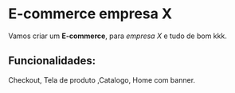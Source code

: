 # E-commerce empresa X


Vamos criar um **E-commerce**, para *empresa X* e tudo de bom kkk.

## Funcionalidades:
Checkout, Tela de produto ,Catalogo, Home com banner.
